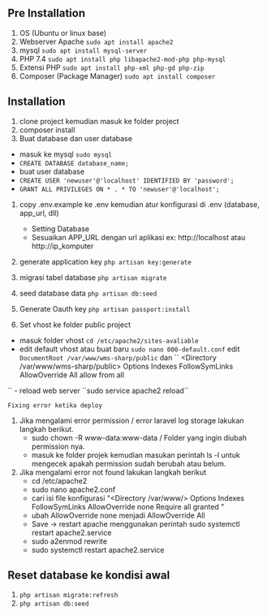 ## Pre Installation
1. OS (Ubuntu or linux base)
1. Webserver Apache
   ``sudo apt install apache2``
1. mysql
   ``sudo apt install mysql-server``
1. PHP 7.4
   ``sudo apt install php libapache2-mod-php php-mysql``
1. Extensi PHP 
   ``sudo apt install php-xml php-gd php-zip``
1. Composer (Package Manager)
   ``sudo apt install composer``

## Installation
1. clone project kemudian masuk ke folder project
1. composer install
1. Buat database dan user database

  - masuk ke mysql ``sudo mysql``
  - ``CREATE DATABASE database_name;``
  - buat user database 
  - ``CREATE USER 'newuser'@'localhost' IDENTIFIED BY 'password';``
  - ``GRANT ALL PRIVILEGES ON * . * TO 'newuser'@'localhost';``

1. copy .env.example ke .env kemudian atur konfigurasi di .env (database, app_url, dll)

   - Setting Database
   - Sesuaikan APP_URL dengan url aplikasi ex: http://localhost atau http://ip_komputer

   
1. generate application key ``php artisan key:generate``
1. migrasi tabel database ``php artisan migrate``
1. seed database data ``php artisan db:seed``
1. Generate Oauth key ``php artisan passport:install``
1. Set vhost ke folder public project

 - masuk folder vhost ``cd /etc/apache2/sites-avaliable``
 - edit default vhost atau buat baru ``sudo nano 000-default.conf``
   edit 
   ``DocumentRoot /var/www/wms-sharp/public``
   dan 
   ``
   <Directory /var/www/wms-sharp/public>
        Options Indexes FollowSymLinks
        AllowOverride All
      allow from all
  </Directory>
   ``
  - reload web server ``sudo service apache2 reload``







`` Fixing error ketika deploy ``
1. Jika mengalami error permission / error laravel log storage lakukan langkah berikut.
   - sudo chown -R www-data:www-data <Folder Projek> / Folder yang ingin diubah permission nya.
   - masuk ke folder projek kemudian masukan perintah ls -l untuk mengecek apakah permission sudah berubah atau belum. 
2. Jika mengalami error not found lakukan langkah berikut
   - cd /etc/apache2 
   - sudo nano apache2.conf
   - cari isi file konfigurasi "<Directory /var/www/>
   Options Indexes FollowSymLinks
   AllowOverride none
   Require all granted
</Directory>"
   - ubah AllowOverride none menjadi AllowOverride All
   - Save -> restart apache menggunakan perintah sudo systemctl restart apache2.service
   - sudo a2enmod rewrite
   - sudo systemctl restart apache2.service



## Reset database ke kondisi awal
1. ``php artisan migrate:refresh``
1. ``php artisan db:seed``
